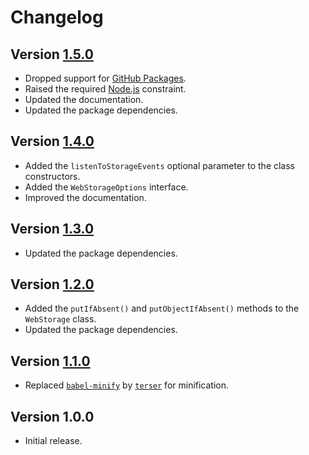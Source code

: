 # Changelog

## Version [1.5.0](https://git.belin.io/cedx/webstorage.js/compare/v1.4.0...v1.5.0)
- Dropped support for [GitHub Packages](https://github.com/features/packages).
- Raised the required [Node.js](https://nodejs.org) constraint.
- Updated the documentation.
- Updated the package dependencies.

## Version [1.4.0](https://git.belin.io/cedx/webstorage.js/compare/v1.3.0...v1.4.0)
- Added the `listenToStorageEvents` optional parameter to the class constructors.
- Added the `WebStorageOptions` interface.
- Improved the documentation.

## Version [1.3.0](https://git.belin.io/cedx/webstorage.js/compare/v1.2.0...v1.3.0)
- Updated the package dependencies.

## Version [1.2.0](https://git.belin.io/cedx/webstorage.js/compare/v1.1.0...v1.2.0)
- Added the `putIfAbsent()` and `putObjectIfAbsent()` methods to the `WebStorage` class.
- Updated the package dependencies.

## Version [1.1.0](https://git.belin.io/cedx/webstorage.js/compare/v1.0.0...v1.1.0)
- Replaced [`babel-minify`](https://github.com/babel/minify) by [`terser`](https://terser.org) for minification.

## Version 1.0.0
- Initial release.
